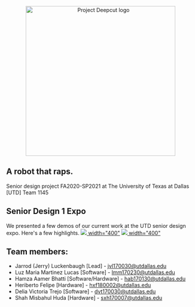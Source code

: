 <p align="center">
    <img src="https://github.com/jluckenbaugh2/Deepcut/blob/master/docs/pictures/deepcut_logo.png" alt="Project Deepcut logo" width="400">
</p>

## A robot that raps.

Senior design project FA2020-SP2021 at The University of Texas at Dallas [UTD]
Team 1145

## Senior Design 1 Expo
We presented a few demos of our current work at the UTD senior design expo. Here's a few highlights.
[<img src="https://j.gifs.com/oVwQkA.gif"> width="400"](https://youtu.be/xlmdFCnutfY)
[<img src="https://j.gifs.com/nxvrjP.gif"> width="400"](https://youtu.be/T9jrKqjYwAw)

## Team members:
* Jarrod (Jerry) Luckenbaugh [Lead] - jvl170030@utdallas.edu
* Luz Maria Martinez Lucas [Software] - lmm170230@utdallas.edu
* Hamza Aamer Bhatti [Software/Hardware] - hab170130@utdallas.edu
* Heriberto Felipe [Hardware] - hxf180002@utdallas.edu
* Delia Victoria Trejo [Software] - dvt170030@utdallas.edu
* Shah Misbahul Huda [Hardware] - sxh170007@utdallas.edu
